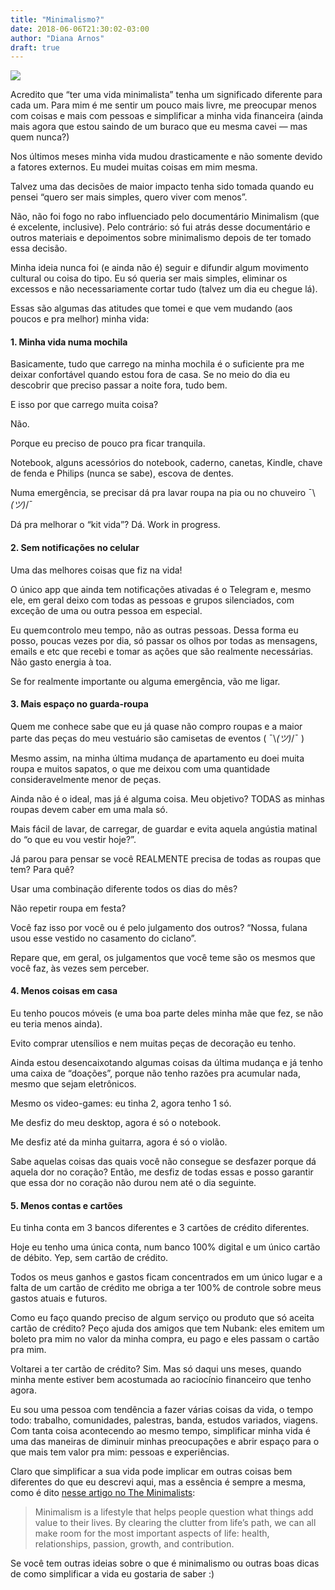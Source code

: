 ```yaml
---
title: "Minimalismo?"
date: 2018-06-06T21:30:02-03:00
author: "Diana Arnos"
draft: true
---
```


<img class="img-fluid" src="/assets/img/minimalismo.jpg">

Acredito que “ter uma vida minimalista” tenha um significado diferente para cada um. Para mim é me sentir um pouco mais livre, me preocupar menos com coisas e mais com pessoas e simplificar a minha vida financeira (ainda mais agora que estou saindo de um buraco que eu mesma cavei — mas quem nunca?)

Nos últimos meses minha vida mudou drasticamente e não somente devido a fatores externos. Eu mudei muitas coisas em mim mesma.

Talvez uma das decisões de maior impacto tenha sido tomada quando eu pensei “quero ser mais simples, quero viver com menos”.

Não, não foi fogo no rabo influenciado pelo documentário Minimalism (que é excelente, inclusive). Pelo contrário: só fui atrás desse documentário e outros materiais e depoimentos sobre minimalismo depois de ter tomado essa decisão.

Minha ideia nunca foi (e ainda não é) seguir e difundir algum movimento cultural ou coisa do tipo. Eu só queria ser mais simples, eliminar os excessos e não necessariamente cortar tudo (talvez um dia eu chegue lá).

Essas são algumas das atitudes que tomei e que vem mudando (aos poucos e pra melhor) minha vida:
<h4>1. Minha vida numa mochila</h4>

Basicamente, tudo que carrego na minha mochila é o suficiente pra me deixar confortável quando estou fora de casa. Se no meio do dia eu descobrir que preciso passar a noite fora, tudo bem.

E isso por que carrego muita coisa?

Não.

Porque eu preciso de pouco pra ficar tranquila.

Notebook, alguns acessórios do notebook, caderno, canetas, Kindle, chave de fenda e Philips (nunca se sabe), escova de dentes.

Numa emergência, se precisar dá pra lavar roupa na pia ou no chuveiro ¯\\_(ツ)_/¯

Dá pra melhorar o “kit vida”? Dá. Work in progress.
<h4>2. Sem notificações no celular</h4>

Uma das melhores coisas que fiz na vida!

O único app que ainda tem notificações ativadas é o Telegram e, mesmo ele, em geral deixo com todas as pessoas e grupos silenciados, com exceção de uma ou outra pessoa em especial.

Eu quem controlo meu tempo, não as outras pessoas. Dessa forma eu posso, poucas vezes por dia, só passar os olhos por todas as mensagens, emails e etc que recebi e tomar as ações que são realmente necessárias. Não gasto energia à toa.

Se for realmente importante ou alguma emergência, vão me ligar.
<h4>3. Mais espaço no guarda-roupa</h4>

Quem me conhece sabe que eu já quase não compro roupas e a maior parte das peças do meu vestuário são camisetas de eventos ( ¯\\_(ツ)_/¯ )

Mesmo assim, na minha última mudança de apartamento eu doei muita roupa e muitos sapatos, o que me deixou com uma quantidade consideravelmente menor de peças.

Ainda não é o ideal, mas já é alguma coisa. Meu objetivo? TODAS as minhas roupas devem caber em uma mala só.

Mais fácil de lavar, de carregar, de guardar e evita aquela angústia matinal do “o que eu vou vestir hoje?”.

Já parou para pensar se você REALMENTE precisa de todas as roupas que tem? Para quê?

Usar uma combinação diferente todos os dias do mês?

Não repetir roupa em festa?

Você faz isso por você ou é pelo julgamento dos outros? “Nossa, fulana usou esse vestido no casamento do ciclano”.

Repare que, em geral, os julgamentos que você teme são os mesmos que você faz, às vezes sem perceber.
<h4>4. Menos coisas em casa</h4>

Eu tenho poucos móveis (e uma boa parte deles minha mãe que fez, se não eu teria menos ainda).

Evito comprar utensílios e nem muitas peças de decoração eu tenho.

Ainda estou desencaixotando algumas coisas da última mudança e já tenho uma caixa de “doações”, porque não tenho razões pra acumular nada, mesmo que sejam eletrônicos.

Mesmo os video-games: eu tinha 2, agora tenho 1 só.

Me desfiz do meu desktop, agora é só o notebook.

Me desfiz até da minha guitarra, agora é só o violão.

Sabe aquelas coisas das quais você não consegue se desfazer porque dá aquela dor no coração? Então, me desfiz de todas essas e posso garantir que essa dor no coração não durou nem até o dia seguinte.
<h4>5. Menos contas e cartões</h4>

Eu tinha conta em 3 bancos diferentes e 3 cartões de crédito diferentes.

Hoje eu tenho uma única conta, num banco 100% digital e um único cartão de débito. Yep, sem cartão de crédito.

Todos os meus ganhos e gastos ficam concentrados em um único lugar e a falta de um cartão de crédito me obriga a ter 100% de controle sobre meus gastos atuais e futuros.

Como eu faço quando preciso de algum serviço ou produto que só aceita cartão de crédito? Peço ajuda dos amigos que tem Nubank: eles emitem um boleto pra mim no valor da minha compra, eu pago e eles passam o cartão pra mim.

Voltarei a ter cartão de crédito? Sim. Mas só daqui uns meses, quando minha mente estiver bem acostumada ao raciocínio financeiro que tenho agora.

Eu sou uma pessoa com tendência a fazer várias coisas da vida, o tempo todo: trabalho, comunidades, palestras, banda, estudos variados, viagens. Com tanta coisa acontecendo ao mesmo tempo, simplificar minha vida é uma das maneiras de diminuir minhas preocupações e abrir espaço para o que mais tem valor pra mim: pessoas e experiências.

Claro que simplificar a sua vida pode implicar em outras coisas bem diferentes do que eu descrevi aqui, mas a essência é sempre a mesma, como é dito <a href="https://www.theminimalists.com/pitch/" target="_blank">nesse artigo no The Minimalists</a>:

<blockquote class="blockquote">
    <p class="mb-0">
        Minimalism is a lifestyle that helps people question what things add value to their lives. By clearing the clutter from life’s path, we can all make room for the most important aspects of life: health, relationships, passion, growth, and contribution.
    </p>    
</blockquote>

Se você tem outras ideias sobre o que é minimalismo ou outras boas dicas de como simplificar a vida eu gostaria de saber :)